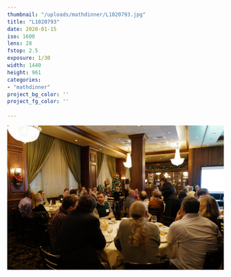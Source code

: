 ```yaml
---
thumbnail: "/uploads/mathdinner/L1020793.jpg"
title: "L1020793"
date: 2020-01-15
iso: 1600
lens: 28
fstop: 2.5
exposure: 1/30
width: 1440
height: 961
categories:
- "mathdinner"
project_bg_color: ''
project_fg_color: ''

---
```


![img](/uploads/mathdinner/L1020793.jpg)
